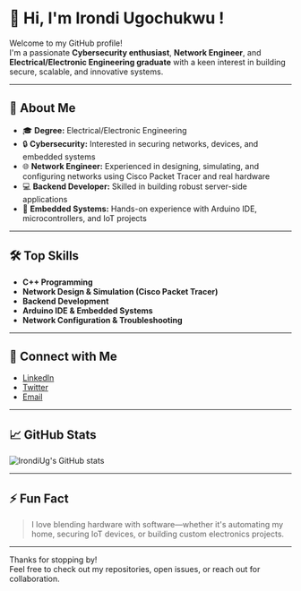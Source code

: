 # 👋 Hi, I'm Irondi Ugochukwu !

Welcome to my GitHub profile!  
I'm a passionate **Cybersecurity enthusiast**, **Network Engineer**, and **Electrical/Electronic Engineering graduate** with a keen interest in building secure, scalable, and innovative systems.

---

## 🚀 About Me

- 🎓 **Degree:** Electrical/Electronic Engineering
- 🔒 **Cybersecurity:** Interested in securing networks, devices, and embedded systems
- 🌐 **Network Engineer:** Experienced in designing, simulating, and configuring networks using Cisco Packet Tracer and real hardware
- 💻 **Backend Developer:** Skilled in building robust server-side applications
- 🤖 **Embedded Systems:** Hands-on experience with Arduino IDE, microcontrollers, and IoT projects

---

## 🛠️ Top Skills

- **C++ Programming**
- **Network Design & Simulation (Cisco Packet Tracer)**
- **Backend Development**
- **Arduino IDE & Embedded Systems**
- **Network Configuration & Troubleshooting**

---

## 🔗 Connect with Me

- [LinkedIn](#) <!-- Add your LinkedIn URL here -->
- [Twitter](#) <!-- Add your Twitter/X URL here -->
- [Email](mailto:your-email@example.com) <!-- Add your email or contact method -->

---

## 📈 GitHub Stats

![IrondiUg's GitHub stats](https://github-readme-stats.vercel.app/api?username=IrondiUg&show_icons=true&hide=prs&count_private=true&theme=radical)

---

## ⚡ Fun Fact

> I love blending hardware with software—whether it's automating my home, securing IoT devices, or building custom electronics projects.

---

Thanks for stopping by!  
Feel free to check out my repositories, open issues, or reach out for collaboration.

